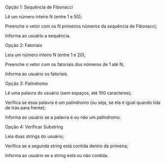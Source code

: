 Opção 1: Sequência de Fibonacci 

Lê um número inteiro N (entre 1 e 50);

Preenche o vetor com os N primeiros números da sequência de Fibonacci;

Informa ao usuário a sequência.



Opção 2: Fatoriais 

Leia um número inteiro N (entre 1 e 20);

Preenche o vetor com os fatoriais dos números de 1 até N;

Informa ao usuário os fatoriais.





Opção 3: Palíndromo

Lê uma palavra do usuário (sem espaços, até 100 caracteres);

Verifica se essa palavra é um palíndromo (ou seja, se ela é igual quando lida de trás para frente);

Informa ao usuário se a palavra é ou não um palíndromo.




Opção 4: Verificar Substring

Leia duas strings do usuário;

Verifica se a segunda string está contida dentro da primeira;

Informa ao usuário se a string está ou não contida.

